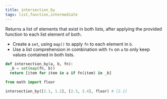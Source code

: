 ```yaml
---
title: intersection_by
tags: list,function,intermediate
---
```


Returns a list of elements that exist in both lists, after applying the provided function to each list element of both.

- Create a `set`, using `map()` to apply `fn` to each element in `b`.
- Use a list comprehension in combination with `fn` on `a` to only keep values contained in both lists.

```py
def intersection_by(a, b, fn):
  _b = set(map(fn, b))
  return [item for item in a if fn(item) in _b]
```

```py
from math import floor

intersection_by([2.1, 1.2], [2.3, 3.4], floor) # [2.1]
```
